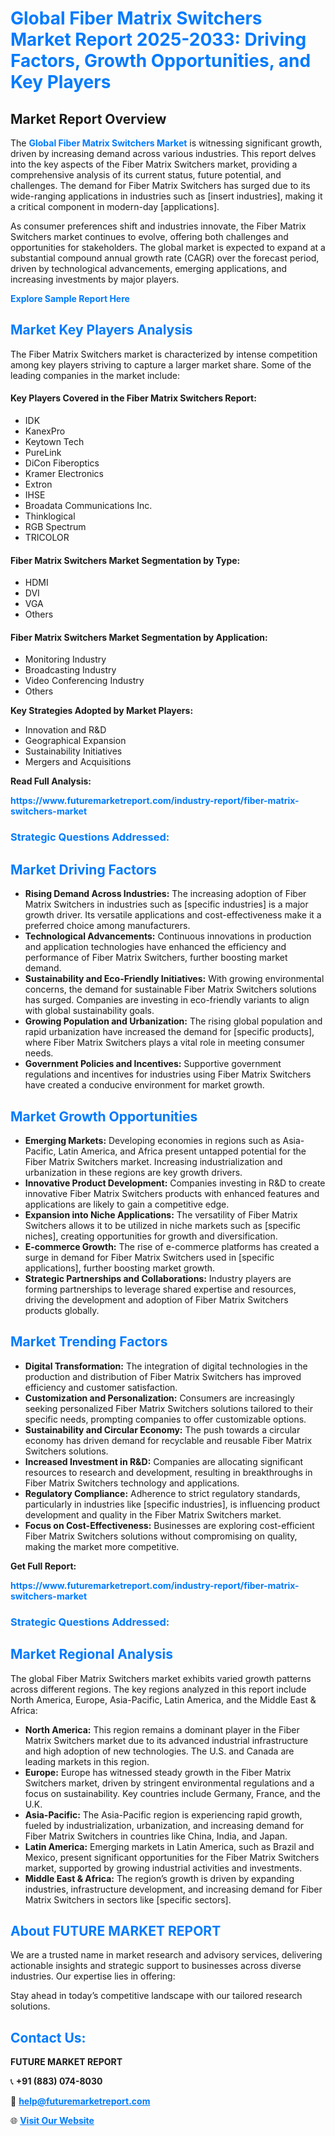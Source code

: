 <h1 style="color: #007BFF;">Global Fiber Matrix Switchers Market Report 2025-2033: Driving Factors, Growth Opportunities, and Key Players</h1>

<section id="overview">
<h2>Market Report Overview</h2>
<p>The <a href="https://www.futuremarketreport.com/industry-report/fiber-matrix-switchers-market" style="color: #007BFF; text-decoration: none;"><strong>Global Fiber Matrix Switchers Market</strong></a> is witnessing significant growth, driven by increasing demand across various industries. This report delves into the key aspects of the Fiber Matrix Switchers market, providing a comprehensive analysis of its current status, future potential, and challenges. The demand for Fiber Matrix Switchers has surged due to its wide-ranging applications in industries such as [insert industries], making it a critical component in modern-day [applications].</p>
<p>As consumer preferences shift and industries innovate, the Fiber Matrix Switchers market continues to evolve, offering both challenges and opportunities for stakeholders. The global market is expected to expand at a substantial compound annual growth rate (CAGR) over the forecast period, driven by technological advancements, emerging applications, and increasing investments by major players.</p>
</section>

<section id="overview">
<p><a href="https://www.futuremarketreport.com/request-sample/reportId=115843" style="color: #007BFF; text-decoration: none;"><strong>Explore Sample Report Here</strong></a></p>
</section>

<section id="key-players">
<h2 style="color: #007BFF;">Market Key Players Analysis</h2>
<p>The Fiber Matrix Switchers market is characterized by intense competition among key players striving to capture a larger market share. Some of the leading companies in the market include:</p>
<h4>Key Players Covered in the Fiber Matrix Switchers Report:</h4>
<ul><li>IDK</li><li>KanexPro</li><li>Keytown Tech</li><li>PureLink</li><li>DiCon Fiberoptics</li><li>Kramer Electronics</li><li>Extron</li><li>IHSE</li><li>Broadata Communications Inc.</li><li>Thinklogical</li><li>RGB Spectrum</li><li>TRICOLOR</li></ul>
<h4>Fiber Matrix Switchers Market Segmentation by Type:</h4>
<ul><li>HDMI</li><li>DVI</li><li>VGA</li><li>Others</li></ul>

<h4>Fiber Matrix Switchers Market Segmentation by Application:</h4>
<ul><li>Monitoring Industry</li><li>Broadcasting Industry</li><li>Video Conferencing Industry</li><li>Others</li></ul>
<p><strong>Key Strategies Adopted by Market Players:</strong></p>
<ul>
<li>Innovation and R&D</li>
<li>Geographical Expansion</li>
<li>Sustainability Initiatives</li>
<li>Mergers and Acquisitions</li>
</ul>
</section>

<section>
<p><strong>Read Full Analysis: </strong></p><a href="https://www.futuremarketreport.com/industry-report/fiber-matrix-switchers-market" style="color: #007BFF; text-decoration: none;"><strong>https://www.futuremarketreport.com/industry-report/fiber-matrix-switchers-market</strong></a>
<h3 style="color: #007BFF;">Strategic Questions Addressed:</h3>
</section>

<section id="driving-factors">
<h2 style="color: #007BFF;">Market Driving Factors</h2>
<ul>
<li><strong>Rising Demand Across Industries:</strong> The increasing adoption of Fiber Matrix Switchers in industries such as [specific industries] is a major growth driver. Its versatile applications and cost-effectiveness make it a preferred choice among manufacturers.</li>
<li><strong>Technological Advancements:</strong> Continuous innovations in production and application technologies have enhanced the efficiency and performance of Fiber Matrix Switchers, further boosting market demand.</li>
<li><strong>Sustainability and Eco-Friendly Initiatives:</strong> With growing environmental concerns, the demand for sustainable Fiber Matrix Switchers solutions has surged. Companies are investing in eco-friendly variants to align with global sustainability goals.</li>
<li><strong>Growing Population and Urbanization:</strong> The rising global population and rapid urbanization have increased the demand for [specific products], where Fiber Matrix Switchers plays a vital role in meeting consumer needs.</li>
<li><strong>Government Policies and Incentives:</strong> Supportive government regulations and incentives for industries using Fiber Matrix Switchers have created a conducive environment for market growth.</li>
</ul>
</section>

<section id="growth-opportunities">
<h2 style="color: #007BFF;">Market Growth Opportunities</h2>
<ul>
<li><strong>Emerging Markets:</strong> Developing economies in regions such as Asia-Pacific, Latin America, and Africa present untapped potential for the Fiber Matrix Switchers market. Increasing industrialization and urbanization in these regions are key growth drivers.</li>
<li><strong>Innovative Product Development:</strong> Companies investing in R&D to create innovative Fiber Matrix Switchers products with enhanced features and applications are likely to gain a competitive edge.</li>
<li><strong>Expansion into Niche Applications:</strong> The versatility of Fiber Matrix Switchers allows it to be utilized in niche markets such as [specific niches], creating opportunities for growth and diversification.</li>
<li><strong>E-commerce Growth:</strong> The rise of e-commerce platforms has created a surge in demand for Fiber Matrix Switchers used in [specific applications], further boosting market growth.</li>
<li><strong>Strategic Partnerships and Collaborations:</strong> Industry players are forming partnerships to leverage shared expertise and resources, driving the development and adoption of Fiber Matrix Switchers products globally.</li>
</ul>
</section>

<section id="trending-factors">
<h2 style="color: #007BFF;">Market Trending Factors</h2>
<ul>
<li><strong>Digital Transformation:</strong> The integration of digital technologies in the production and distribution of Fiber Matrix Switchers has improved efficiency and customer satisfaction.</li>
<li><strong>Customization and Personalization:</strong> Consumers are increasingly seeking personalized Fiber Matrix Switchers solutions tailored to their specific needs, prompting companies to offer customizable options.</li>
<li><strong>Sustainability and Circular Economy:</strong> The push towards a circular economy has driven demand for recyclable and reusable Fiber Matrix Switchers solutions.</li>
<li><strong>Increased Investment in R&D:</strong> Companies are allocating significant resources to research and development, resulting in breakthroughs in Fiber Matrix Switchers technology and applications.</li>
<li><strong>Regulatory Compliance:</strong> Adherence to strict regulatory standards, particularly in industries like [specific industries], is influencing product development and quality in the Fiber Matrix Switchers market.</li>
<li><strong>Focus on Cost-Effectiveness:</strong> Businesses are exploring cost-efficient Fiber Matrix Switchers solutions without compromising on quality, making the market more competitive.</li>
</ul>
</section>

<section>
<p><strong>Get Full Report: </strong></p><a href="https://www.futuremarketreport.com/industry-report/fiber-matrix-switchers-market" style="color: #007BFF; text-decoration: none;"><strong>https://www.futuremarketreport.com/industry-report/fiber-matrix-switchers-market</strong></a>
<h3 style="color: #007BFF;">Strategic Questions Addressed:</h3>
</section>


<section id="regional-analysis">
<h2 style="color: #007BFF;">Market Regional Analysis</h2>
<p>The global Fiber Matrix Switchers market exhibits varied growth patterns across different regions. The key regions analyzed in this report include North America, Europe, Asia-Pacific, Latin America, and the Middle East & Africa:</p>
<ul>
<li><strong>North America:</strong> This region remains a dominant player in the Fiber Matrix Switchers market due to its advanced industrial infrastructure and high adoption of new technologies. The U.S. and Canada are leading markets in this region.</li>
<li><strong>Europe:</strong> Europe has witnessed steady growth in the Fiber Matrix Switchers market, driven by stringent environmental regulations and a focus on sustainability. Key countries include Germany, France, and the U.K.</li>
<li><strong>Asia-Pacific:</strong> The Asia-Pacific region is experiencing rapid growth, fueled by industrialization, urbanization, and increasing demand for Fiber Matrix Switchers in countries like China, India, and Japan.</li>
<li><strong>Latin America:</strong> Emerging markets in Latin America, such as Brazil and Mexico, present significant opportunities for the Fiber Matrix Switchers market, supported by growing industrial activities and investments.</li>
<li><strong>Middle East & Africa:</strong> The region’s growth is driven by expanding industries, infrastructure development, and increasing demand for Fiber Matrix Switchers in sectors like [specific sectors].</li>
</ul>
</section>

<footer>
<h2 style="color: #007BFF;">About FUTURE MARKET REPORT</h2>
<p>We are a trusted name in market research and advisory services, delivering actionable insights and strategic support to businesses across diverse industries. Our expertise lies in offering:</p>

<p>Stay ahead in today’s competitive landscape with our tailored research solutions.</p>

<h2 style="color: #007BFF;">Contact Us:</h2>
<p><strong>FUTURE MARKET REPORT</strong></p>
<p>📞 <strong>+91 (883) 074-8030</strong></p>
<p>📧 <strong><a href="mailto:help@futuremarketreport.com" style="color: #007BFF;">help@futuremarketreport.com</a></strong></p>
<p>🌐 <strong><a href="https://www.futuremarketreport.com/" style="color: #007BFF;">Visit Our Website</a></strong></p>
</footer>
